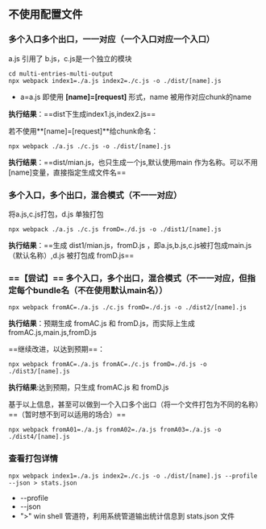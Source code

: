 ## 不使用配置文件
### 多个入口多个出口，一一对应（一个入口对应一个入口）
a.js 引用了 b.js，c.js是一个独立的模块

    cd multi-entries-multi-output
    npx webpack index1=./a.js index2=./c.js -o ./dist/[name].js
- a=a.js 即使用 **[name]=[request]** 形式，name 被用作对应chunk的name
  

**执行结果**：==dist下生成index1.js,index2.js==

若不使用**[name]=[request]**给chunk命名：

    npx webpack ./a.js ./c.js -o ./dist/[name].js

**执行结果**：==dist/mian.js，也只生成一个js,默认使用main 作为名称。可以不用[name]变量，直接指定生成文件名==

### 多个入口，多个出口，混合模式（不一一对应）
将a.js,c.js打包，d.js 单独打包

    npx webpack ./a.js ./c.js fromD=./d.js -o ./dist1/[name].js

**执行结果**：==生成 dist1/mian.js，fromD.js ，即a.js,b.js,c.js被打包成main.js（默认名称）,d.js 被打包成 fromD.js==

### ==【尝试】== 多个入口，多个出口，混合模式（不一一对应，但指定每个bundle名（不在使用默认main名））

    npx webpack fromAC=./a.js ./c.js fromD=./d.js -o ./dist2/[name].js
**执行结果**：预期生成 fromAC.js 和 fromD.js，而实际上生成 fromAC.js,main.js,fromD.js

==继续改进，以达到预期==：

    npx webpack fromAC=./a.js fromAC=./c.js fromD=./d.js -o ./dist3/[name].js

**执行结果**:达到预期，只生成 fromAC.js 和 fromD.js

基于以上信息，甚至可以做到一个入口多个出口（将一个文件打包为不同的名称）==（暂时想不到可以适用的场合）==

    npx webpack fromA01=./a.js fromA02=./a.js fromA03=./a.js -o ./dist4/[name].js

### 查看打包详情
    npx webpack index1=./a.js index2=./c.js -o ./dist/[name].js --profile --json > stats.json

- --profile
- --json
- "\>" win shell 管道符，利用系统管道输出统计信息到 stats.json 文件